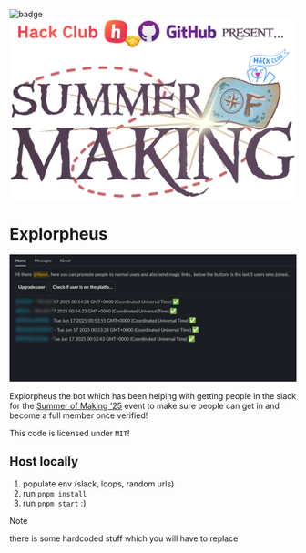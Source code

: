![badge](https://hackatime-badge.hackclub.com/U07L45W79E1/explorpheus)
![som banner](./som.png)
# Explorpheus
![example](./example.png)

Explorpheus the bot which has been helping with getting people in the slack for the [Summer of Making '25](https://github.com/hackclub/summer-of-making) event to make sure people can get in and become a full member once verified!

This code is licensed under `MIT`!

## Host locally

1. populate env (slack, loops, random urls)
2. run `pnpm install`
3. run `pnpm start` :)

> [!NOTE]
> there is some hardcoded stuff which you will have to replace
